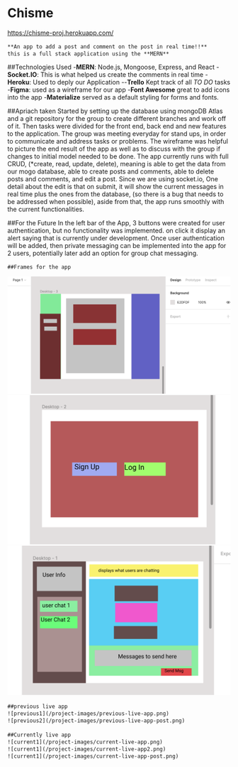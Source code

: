 # Chisme

https://chisme-proj.herokuapp.com/

    **An app to add a post and comment on the post in real time!!**
    this is a full stack application using the **MERN**

##Technologies Used
    -**MERN**: Node.js, Mongoose, Express, and React
    -**Socket.IO**: This is what helped us create the comments in real time
    -**Heroku**: Used to deply our Application
    --**Trello** Kept track of all *TO DO* tasks
    -**Figma**: used as a wireframe for our app
    -**Font Awesome** great to add icons into the app
    -**Materialize** served as a default styling for forms and fonts.


##Apriach taken
    Started by setting up the database using mongoDB Atlas and a git repository for the group to create different branches and work off of it.
    Then tasks were divided for the front end, back end and new features to the application. The group was meeting everyday for stand ups, in order to communicate and address tasks or problems.
    The wireframe was helpful to picture the end result of the app as well as to discuss with the group if changes to initial model needed to be done.
    The app currently runs with full CRUD, (*create, read, update, delete), meaning is able to get the data from our mogo database, able to create posts and comments, able to delete posts and comments, and edit a post.
    Since we are using socket.io, One detail about the edit is that on submit, it will show the current messages in real time plus the ones from the database, (so there is a bug that needs to be addressed when possible), aside from that, the app runs smoothly with the current functionalities.


##For the Future
    In the left bar of the App, 3 buttons were created for user authentication, but no functionality was implemented. on click it display an alert saying that is currently under development. 
    Once user authentication will be added, then private messaging can be implemented into the app for 2 users, potentially later add an option for group chat messaging.


    ##Frames for the app

![frame1](project-images/frame1.png)
![frame2](project-images/frame2.png)
![frame3](project-images/frame3.png)


    ##previous live app
    ![previous1](/project-images/previous-live-app.png)
    ![previous2](/project-images/previous-live-app-post.png)

    ##Currently live app
    ![current1](/project-images/current-live-app.png)
    ![current1](/project-images/current-live-app2.png)
    ![current1](/project-images/current-live-app-post.png)
